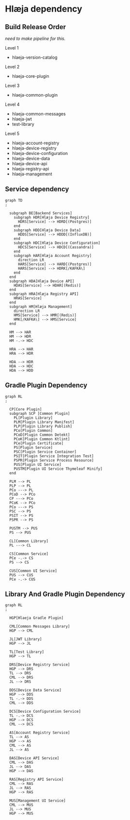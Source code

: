 # Hlæja dependency

## Build Release Order

*need to make pipeline for this.*

Level 1

- hlaeja-version-catalog

Level 2

- hlaeja-core-plugin

Level 3

- hlaeja-common-plugin

Level 4

- hlaeja-common-messages
- hlaeja-jwt
- test-library

Level 5

- hlaeja-account-registry
- hlaeja-device-registry
- hlaeja-device-configuration
- hlaeja-device-data
- hlaeja-device-api
- hlaeja-registry-api
- hlaeja-management

## Service dependency

```mermaid
graph TD
;

  subgraph BE[Backend Services]
    subgraph HDR[Hlæja Device Registry]
      HDRS[Service] --> HDRD[(Postgres)]
    end
    subgraph HDD[Hlæja Device Data]
      HDDS[Service] --> HDDD[(InfluxDB)]
    end
    subgraph HDC[Hlæja Device Configuration]
      HDCS[Service] --> HDCD[(Cassandra)]
    end
    subgraph HAR[Hlæja Account Registry]
      direction LR
      HARS[Service] --> HARD[(Postgres)]
      HARS[Service] --> HDRK[/KAFKA\]
    end
  end
  subgraph HDA[Hlæja Device API]
    HDAS[Service] --> HDAR[(Redis)]
  end
  subgraph HRA[Hlæja Registry API]
    HRAS[Service]
  end
  subgraph HM[Hlæja Management]
    direction LR
    HMS[Service] --> HMR[(Redis)]
    HMK[/KAFKA\] --> HMS[Service]
  end

  HM --> HAR
  HM --> HDR
  HM -.-> HDC

  HRA --> HAR
  HRA --> HDR

  HDA --> HDR
  HDA --> HDC
  HDA --> HDD
```

## Gradle Plugin Dependency

```mermaid
graph RL
;

  CP[Core Plugin]
  subgraph SCP [Common Plugin]
    PL[Plugin Library]
    PLM[Plugin Library Manifest]
    PLP[Plugin Library Publish]
    PCo[Plugin Common]
    PCoD[Plugin Common Detekt]
    PCoK[Plugin Common Ktlint]
    PCe[Plugin Certificate]
    PS[Plugin Service]
    PSC[Plugin Service Container]
    PSIT[Plugin Service Integration Test]
    PSPR[Plugin Service Process Resource]
    PUS[Plugin UI Service]
    PUSTM[Plugin UI Service Thymeleaf Minify]
  end

  PLM --> PL
  PLP --> PL
  PCo ---> PL
  PCoD --> PCo
  CP ---> PCo
  PCoK --> PCo
  PCo ---> PS
  PSC --> PS
  PSIT --> PS
  PSPR --> PS

  PUSTM --> PUS
  PS --> PUS

  CL[Common Library]
  PL ---> CL

  CS[Common Service]
  PCe -.-> CS
  PS --> CS

  CUS[Common UI Service]
  PUS --> CUS
  PCe -.-> CUS
```

## Library And Gradle Plugin Dependency

```mermaid
graph RL
;
  
  HGP[Hlaeja Gradle Plugin]

  CML[Common Messages Library]
  HGP --> CML
  
  JL[JWT Library]
  HGP --> JL
  
  TL[Test Library]
  HGP --> TL

  DRS[Device Registry Service]
  HGP --> DRS
  TL --> DRS
  CML --> DRS
  JL --> DRS
    
  DDS[Device Data Service]
  HGP --> DDS
  TL -.-> DDS
  CML --> DDS
  
  DCS[Device Configuration Service]
  TL -.-> DCS
  HGP --> DCS
  CML --> DCS
  
  AS[Account Registry Service]
  TL --> AS
  HGP --> AS
  CML --> AS
  JL --> AS
  
  DAS[Device API Service]
  CML --> DAS
  JL --> DAS
  HGP --> DAS
  
  RAS[Registry API Service]
  CML --> RAS
  JL --> RAS
  HGP --> RAS
  
  MUS[Management UI Service]
  CML --> MUS
  JL --> MUS
  HGP --> MUS
```
